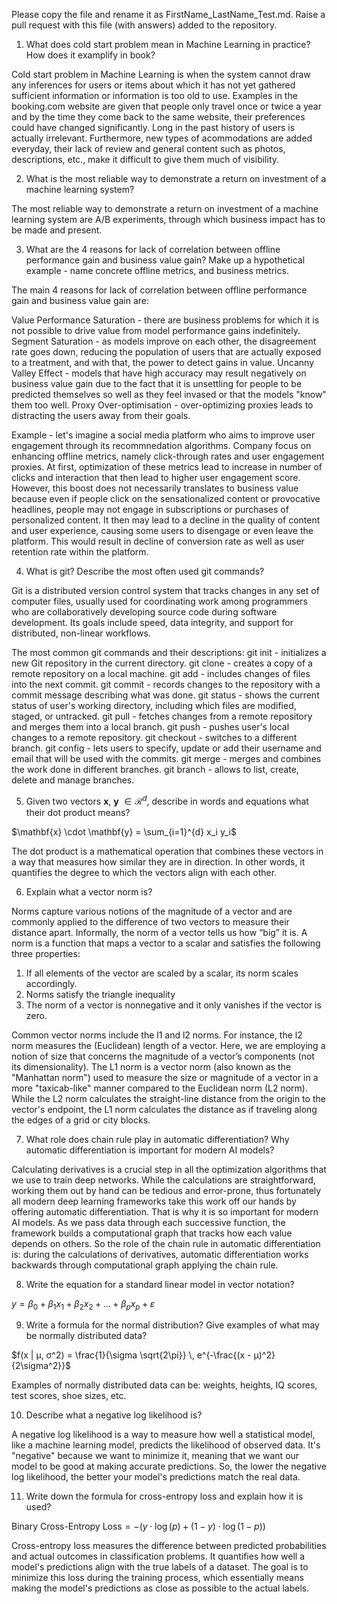 Please copy the file and rename it as FirstName_LastName_Test.md. Raise a pull request with this file (with answers) added to the repository. 

1. What does cold start problem mean in Machine Learning in practice? How does it examplify in book?

Cold start problem in Machine Learning is when the system cannot draw any inferences for users or items about which it has not yet gathered sufficient information or information is too old to use. Examples in the booking.com website are given that people only travel once or twice a year and by the time they come back to the same website, their preferences could have changed significantly. Long in the past history of users is actually irrelevant. Furthermore, new types of acommodations are added everyday, their lack of review and general content such as photos, descriptions, etc., make it difficult to give them much of visibility.

2. What is the most reliable way to demonstrate a return on investment of a machine learning system?

The most reliable way to demonstrate a return on investment of a machine learning system are A/B experiments, through which business impact has to be made and present. 

3. What are the 4 reasons for lack of correlation between offline performance gain and business value gain? Make up a hypothetical example - name concrete offline metrics, and business metrics. 

The main 4 reasons for lack of correlation between offline performance gain and business value gain are:

Value Performance Saturation - there are business problems for which it is not possible to drive value from model performance gains indefinitely.
Segment Saturation - as models improve on each other, the disagreement rate goes down, reducing the population of users that are actually exposed to a treatment, and with that, the power to detect gains in value.
 Uncanny Valley Effect - models that have high accuracy may result negatively on business value gain due to the fact that it is unsettling for people to be predicted themselves so well as they feel invased or that the models "know" them too well.
Proxy Over-optimisation - over-optimizing proxies leads to distracting the users away from their goals.

Example - let's imagine a social media platform who aims to improve user engagement through its recommnedation algorithms. Company focus on enhancing offline metrics, namely click-through rates and user engagement proxies. At first, optimization of these metrics lead to increase in number of clicks and interaction that then lead to higher user engagement score. However, this boost does not necessarily translates to business value because even if people click on the sensationalized content or provocative headlines, people may not engage in subscriptions or purchases of personalized content. It then may lead to a decline in the quality of content and user experience, causing some users to disengage or even leave the platform. This would result in decline of conversion rate as well as user retention rate within the platform. 

4. What is git? Describe the most often used git commands?

Git is a distributed version control system that tracks changes in any set of computer files, usually used for coordinating work among programmers who are collaboratively developing source code during software development. Its goals include speed, data integrity, and support for distributed, non-linear workflows.

The most common git commands and their descriptions:
git init - initializes a new Git repository in the current directory.
git clone - creates a copy of a remote repository on a local machine.
git add - includes changes of files into the next commit.
git commit - records changes to the repository with a commit message describing what was done.
git status - shows the current status of user's working directory, including which files are modified, staged, or untracked.
git pull - fetches changes from a remote repository and merges them into a local branch.
git push - pushes user's local changes to a remote repository. 
git checkout - switches to a different branch.
git config - lets users to specify, update or add their username and email that will be used with the commits. 
git merge - merges and combines the work done in different branches. 
git branch - allows to list, create, delete and manage branches. 


5. Given two vectors $\mathbf{x}$, $\mathbf{y}$ $\in \mathcal{R}^{d}$, describe in words and equations what their dot product means?

$\mathbf{x} \cdot \mathbf{y} = \sum_{i=1}^{d} x_i y_i$


The dot product is a mathematical operation that combines these vectors in a way that measures how similar they are in direction. In other words, it quantifies the degree to which the vectors align with each other.

6. Explain what a vector norm is?

Norms capture various notions of the magnitude of a vector and are commonly applied to the difference of two vectors to measure their distance apart. Informally, the norm of a vector tells us how “big” it is. A norm is a function  that maps a vector to a scalar and satisfies the following three properties:
1. If all elements of the vector are scaled by a scalar, its norm scales accordingly.
2. Norms satisfy the triangle inequality
3. The norm of a vector is nonnegative and it only vanishes if the vector is zero. 

Common vector norms include the l1 and l2 norms. For instance, the l2 norm measures the (Euclidean) length of a vector. Here, we are employing a notion of size that concerns the magnitude of a vector’s components (not its dimensionality). The L1 norm is a vector norm (also known as the "Manhattan norm") used to measure the size or magnitude of a vector in a more "taxicab-like" manner compared to the Euclidean norm (L2 norm). While the L2 norm calculates the straight-line distance from the origin to the vector's endpoint, the L1 norm calculates the distance as if traveling along the edges of a grid or city blocks. 

7. What role does chain rule play in automatic differentiation? Why automatic differentiation is important for modern AI
models?

Calculating derivatives is a crucial step in all the optimization algorithms that we use to train deep networks. While the calculations are straightforward, working them out by hand can be tedious and error-prone, thus fortunately all modern deep learning frameworks take this work off our hands by offering automatic differentiation. That is why it is so important for modern AI models. As we pass data through each successive function, the framework builds a computational graph that tracks how each value depends on others. So the role of the chain rule in automatic differentiation is: during the calculations of derivatives, automatic differentiation works backwards through computational graph applying the chain rule. 

8. Write the equation for a standard linear model in vector notation?

$y = \beta_0 + \beta_1 x_1 + \beta_2 x_2 + \ldots + \beta_p x_p + \varepsilon$

9. Write a formula for the normal distribution? Give examples of what may be normally distributed data? 

$f(x | μ, σ^2) = \frac{1}{\sigma \sqrt{2\pi}} \, e^{-\frac{(x - μ)^2}{2\sigma^2}}$

Examples of normally distributed data can be: weights, heights, IQ scores, test scores, shoe sizes, etc.

10. Describe what a negative log likelihood is?

A negative log likelihood is a way to measure how well a statistical model, like a machine learning model, predicts the likelihood of observed data. It's "negative" because we want to minimize it, meaning that we want our model to be good at making accurate predictions. So, the lower the negative log likelihood, the better your model's predictions match the real data.

11. Write down the formula for cross-entropy loss and explain how it is used?

$\text{Binary Cross-Entropy Loss} = -\left(y \cdot \log(p) + (1 - y) \cdot \log(1 - p)\right)$

Cross-entropy loss measures the difference between predicted probabilities and actual outcomes in classification problems. It quantifies how well a model's predictions align with the true labels of a dataset. The goal is to minimize this loss during the training process, which essentially means making the model's predictions as close as possible to the actual labels.